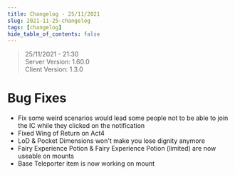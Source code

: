 ```yaml
---
title: Changelog - 25/11/2021
slug: 2021-11-25-changelog
tags: [changelog]
hide_table_of_contents: false
---
```


> 25/11/2021 - 21:30  
> Server Version: 1.60.0  
> Client Version: 1.3.0

# Bug Fixes
- Fix some weird scenarios would lead some people not to be able to join the IC while they clicked on the notification
- Fixed Wing of Return on Act4
- LoD & Pocket Dimensions won't make you lose dignity anymore
- Fairy Experience Potion & Fairy Experience Potion (limited) are now useable on mounts
- Base Teleporter item is now working on mount